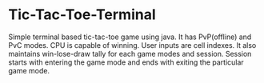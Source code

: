 # Tic-Tac-Toe-Terminal
Simple terminal based tic-tac-toe game using java. 
It has PvP(offline) and PvC modes. 
CPU is capable of winning. 
User inputs are cell indexes. 
It also maintains win-lose-draw tally for each game modes and session.
Session starts with entering the game mode and ends with exiting the particular game mode.

